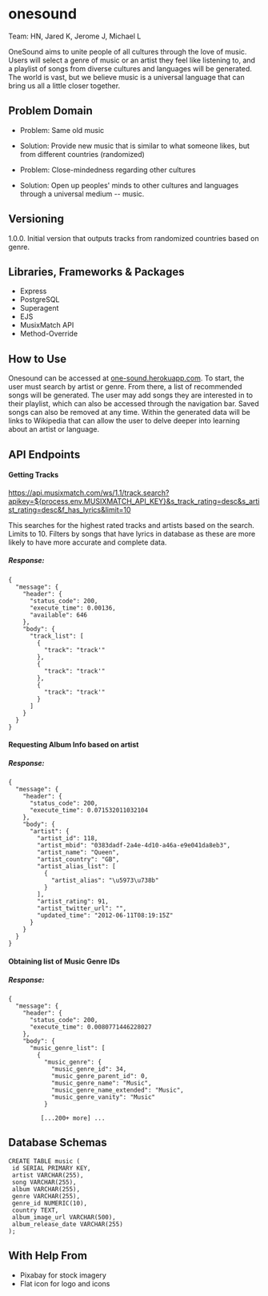 # onesound
Team: HN, Jared K, Jerome J, Michael L

OneSound aims to unite people of all cultures through the love of music. Users will select a genre of music or an artist they feel like listening to, and a playlist of songs from diverse cultures and languages will be generated. The world is vast, but we believe music is a universal language that can bring us all a little closer together.

## Problem Domain
- Problem: Same old music
- Solution: Provide new music that is similar to what someone likes, but from different countries (randomized)

- Problem: Close-mindedness regarding other cultures
- Solution: Open up peoples' minds to other cultures and languages through a universal medium -- music.

## Versioning
1.0.0. Initial version that outputs tracks from randomized countries based on genre.

## Libraries, Frameworks & Packages
- Express
- PostgreSQL
- Superagent
- EJS
- MusixMatch API
- Method-Override

## How to Use
Onesound can be accessed at [one-sound.herokuapp.com](https://one-sound.herokuapp.com). To start, the user must search by artist or genre. From there, a list of recommended songs will be generated. The user may add songs they are interested in to their playlist, which can also be accessed through the navigation bar. Saved songs can also be removed at any time. Within the generated data will be links to Wikipedia that can allow the user to delve deeper into learning about an artist or language.

## API Endpoints
#### Getting Tracks
https://api.musixmatch.com/ws/1.1/track.search?apikey=${process.env.MUSIXMATCH_API_KEY}&s_track_rating=desc&s_artist_rating=desc&f_has_lyrics&limit=10

This searches for the highest rated tracks and artists based on the search. Limits to 10. Filters by songs that have lyrics in database as these are more likely to have more accurate and complete data.

##### Response:
```
{
  "message": {
    "header": {
      "status_code": 200,
      "execute_time": 0.00136,
      "available": 646
    },
    "body": {
      "track_list": [
        {
          "track": "track'"
        },
        {
          "track": "track'"
        },
        {
          "track": "track'"
        }
      ]
    }
  }
}
```

#### Requesting Album Info based on artist

##### Response:
```
{
  "message": {
    "header": {
      "status_code": 200,
      "execute_time": 0.071532011032104
    },
    "body": {
      "artist": {
        "artist_id": 118,
        "artist_mbid": "0383dadf-2a4e-4d10-a46a-e9e041da8eb3",
        "artist_name": "Queen",
        "artist_country": "GB",
        "artist_alias_list": [
          {
            "artist_alias": "\u5973\u738b"
          }
        ],
        "artist_rating": 91,
        "artist_twitter_url": "",
        "updated_time": "2012-06-11T08:19:15Z"
      }
    }
  }
}
```

#### Obtaining list of Music Genre IDs

##### Response:
```
{
  "message": {
    "header": {
      "status_code": 200,
      "execute_time": 0.0080771446228027
    },
    "body": {
      "music_genre_list": [
        {
          "music_genre": {
            "music_genre_id": 34,
            "music_genre_parent_id": 0,
            "music_genre_name": "Music",
            "music_genre_name_extended": "Music",
            "music_genre_vanity": "Music"
          }
         
         [...200+ more] ...
```
## Database Schemas
```
CREATE TABLE music (
 id SERIAL PRIMARY KEY,
 artist VARCHAR(255),
 song VARCHAR(255),
 album VARCHAR(255),
 genre VARCHAR(255),
 genre_id NUMERIC(10),
 country TEXT,
 album_image_url VARCHAR(500),
 album_release_date VARCHAR(255)
);
```

## With Help From
- Pixabay for stock imagery
- Flat icon for logo and icons


